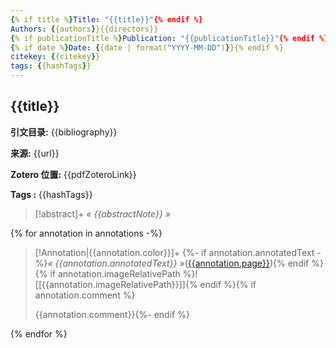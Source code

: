 ```yaml
---
{% if title %}Title: "{{title}}"{% endif %}
Authors: {{authors}}{{directors}}
{% if publicationTitle %}Publication: "{{publicationTitle}}"{% endif %}
{% if date %}Date: {{date | format("YYYY-MM-DD")}}{% endif %}
citekey: {{citekey}}
tags: {{hashTags}}
---
```

## {{title}}

**引文目录:** {{bibliography}}

**来源:** {{url}}

**Zotero 位置:** {{pdfZoteroLink}}

**Tags :** {{hashTags}} 

>[!abstract]+
>*« {{abstractNote}} »*

{% for annotation in annotations -%}
>[!Annotation|{{annotation.color}}]+ 
>{%- if annotation.annotatedText -%}*« {{annotation.annotatedText}} »*([{{annotation.page}}](zotero://open-pdf/library/items/{{annotation.attachment.itemKey}}?page={{annotation.page}}&annotation={{annotation.id}})){% endif %}{% if annotation.imageRelativePath %}![[{{annotation.imageRelativePath}}]]{% endif %}{% if annotation.comment %} 
>
>{{annotation.comment}}{%- endif %}

{% endfor %}